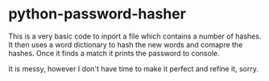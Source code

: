 # python-password-hasher

This is a very basic code to inport a file which contains a number of hashes. It then uses a word dictionary to hash the new words and comapre the hashes. Once it finds a match it prints the password to console.

It is messy, however I don't have time to make it perfect and refine it, sorry.
